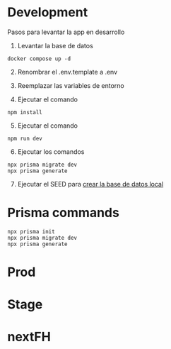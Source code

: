# Development

Pasos para levantar la app en desarrollo

1. Levantar la base de datos

```
docker compose up -d
```

2. Renombrar el .env.template a .env

3. Reemplazar las variables de entorno

4. Ejecutar el comando

```
npm install
```

5. Ejecutar el comando

```
npm run dev
```

6. Ejecutar los comandos

```
npx prisma migrate dev
npx prisma generate
```

7. Ejecutar el SEED para [crear la base de datos local](localhost:3000/api/seed)

# Prisma commands

```
npx prisma init
npx prisma migrate dev
npx prisma generate

```

# Prod

# Stage
# nextFH
